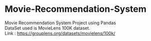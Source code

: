 # Movie-Recommendation-System
Movie Recommendation System Project using Pandas
</br>
DataSet used is MovieLens 100K dataset.</br>
Link : https://grouplens.org/datasets/movielens/100k/
